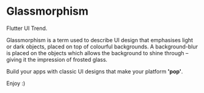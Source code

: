 # Glassmorphism
Flutter UI Trend. 

Glassmorphism is a term used to describe UI design that emphasises light or dark objects, placed on top of colourful backgrounds. A background-blur is placed on the objects which allows the background to shine through – giving it the impression of frosted glass.

Build your apps with classic UI designs that make your platform <b>'pop'</b>.

Enjoy :)
